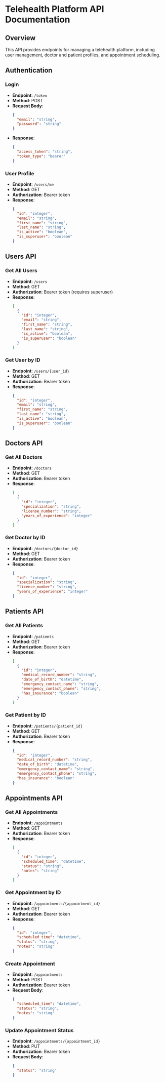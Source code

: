 # Telehealth Platform API Documentation

## Overview
This API provides endpoints for managing a telehealth platform, including user management, doctor and patient profiles, and appointment scheduling.

## Authentication

### Login
- **Endpoint**: `/token`
- **Method**: POST
- **Request Body**:
  ```json
  {
    "email": "string",
    "password": "string"
  }
  ```
- **Response**:
  ```json
  {
    "access_token": "string",
    "token_type": "bearer"
  }
  ```

### User Profile
- **Endpoint**: `/users/me`
- **Method**: GET
- **Authorization**: Bearer token
- **Response**:
  ```json
  {
    "id": "integer",
    "email": "string",
    "first_name": "string",
    "last_name": "string",
    "is_active": "boolean",
    "is_superuser": "boolean"
  }
  ```

## Users API

### Get All Users
- **Endpoint**: `/users`
- **Method**: GET
- **Authorization**: Bearer token (requires superuser)
- **Response**:
  ```json
  [
    {
      "id": "integer",
      "email": "string",
      "first_name": "string",
      "last_name": "string",
      "is_active": "boolean",
      "is_superuser": "boolean"
    }
  ]
  ```

### Get User by ID
- **Endpoint**: `/users/{user_id}`
- **Method**: GET
- **Authorization**: Bearer token
- **Response**:
  ```json
  {
    "id": "integer",
    "email": "string",
    "first_name": "string",
    "last_name": "string",
    "is_active": "boolean",
    "is_superuser": "boolean"
  }
  ```

## Doctors API

### Get All Doctors
- **Endpoint**: `/doctors`
- **Method**: GET
- **Authorization**: Bearer token
- **Response**:
  ```json
  [
    {
      "id": "integer",
      "specialization": "string",
      "license_number": "string",
      "years_of_experience": "integer"
    }
  ]
  ```

### Get Doctor by ID
- **Endpoint**: `/doctors/{doctor_id}`
- **Method**: GET
- **Authorization**: Bearer token
- **Response**:
  ```json
  {
    "id": "integer",
    "specialization": "string",
    "license_number": "string",
    "years_of_experience": "integer"
  }
  ```

## Patients API

### Get All Patients
- **Endpoint**: `/patients`
- **Method**: GET
- **Authorization**: Bearer token
- **Response**:
  ```json
  [
    {
      "id": "integer",
      "medical_record_number": "string",
      "date_of_birth": "datetime",
      "emergency_contact_name": "string",
      "emergency_contact_phone": "string",
      "has_insurance": "boolean"
    }
  ]
  ```

### Get Patient by ID
- **Endpoint**: `/patients/{patient_id}`
- **Method**: GET
- **Authorization**: Bearer token
- **Response**:
  ```json
  {
    "id": "integer",
    "medical_record_number": "string",
    "date_of_birth": "datetime",
    "emergency_contact_name": "string",
    "emergency_contact_phone": "string",
    "has_insurance": "boolean"
  }
  ```

## Appointments API

### Get All Appointments
- **Endpoint**: `/appointments`
- **Method**: GET
- **Authorization**: Bearer token
- **Response**:
  ```json
  [
    {
      "id": "integer",
      "scheduled_time": "datetime",
      "status": "string",
      "notes": "string"
    }
  ]
  ```

### Get Appointment by ID
- **Endpoint**: `/appointments/{appointment_id}`
- **Method**: GET
- **Authorization**: Bearer token
- **Response**:
  ```json
  {
    "id": "integer",
    "scheduled_time": "datetime",
    "status": "string",
    "notes": "string"
  }
  ```

### Create Appointment
- **Endpoint**: `/appointments`
- **Method**: POST
- **Authorization**: Bearer token
- **Request Body**:
  ```json
  {
    "scheduled_time": "datetime",
    "status": "string",
    "notes": "string"
  }
  ```

### Update Appointment Status
- **Endpoint**: `/appointments/{appointment_id}`
- **Method**: PUT
- **Authorization**: Bearer token
- **Request Body**:
  ```json
  {
    "status": "string"
  }
  ```
